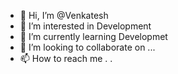- 👋 Hi, I’m @Venkatesh
- 👀 I’m interested in Development
- 🌱 I’m currently learning Developmet
- 💞️ I’m looking to collaborate on ...
- 📫 How to reach me . . 

<!---
Venkatesh-dev4059/Venkatesh-dev4059 is a ✨ special ✨ repository because its `README.md` (this file) appears on your GitHub profile.
You can click the Preview link to take a look at your changes.
--->
